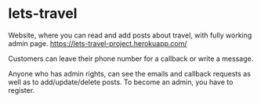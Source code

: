 # lets-travel
Website, where you can read and add posts about travel, with fully working admin page.
https://lets-travel-project.herokuapp.com/

Customers can leave their phone number for a callback or write a message.

Anyone who has admin rights, can see the emails and callback requests as well as to add/update/delete posts.
To become an admin, you have to register.

